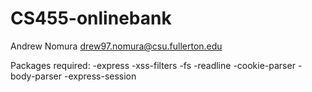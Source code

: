 # CS455-onlinebank


Andrew Nomura drew97.nomura@csu.fullerton.edu





Packages required:
-express
-xss-filters
-fs
-readline
-cookie-parser
-body-parser
-express-session
